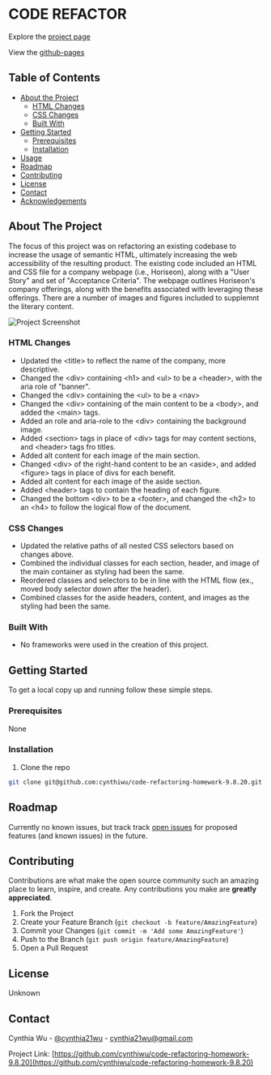 
# CODE REFACTOR

Explore the [project page](https://github.com/cynthiwu/code-refactoring-homework-9.8.20)

View the [github-pages](https://cynthiwu.github.io/code-refactoring-homework-9.8.20/)


## Table of Contents

* [About the Project](#about-the-project)
  * [HTML Changes](#html-changes)
  * [CSS Changes](#css-changes)
  * [Built With](#built-with)
* [Getting Started](#getting-started)
  * [Prerequisites](#prerequisites)
  * [Installation](#installation)
* [Usage](#usage)
* [Roadmap](#roadmap)
* [Contributing](#contributing)
* [License](#license)
* [Contact](#contact)
* [Acknowledgements](#acknowledgements)


## About The Project

The focus of this project was on refactoring an existing codebase to increase the usage of semantic HTML, ultimately increasing the web accessibility of the resulting product. The existing code included an HTML and CSS file for a company webpage (i.e., Horiseon), along with a "User Story" and set of "Acceptance Criteria". The webpage outlines Horiseon's company offerings, along with the benefits associated with leveraging these offerings. There are a number of images and figures included to supplemnt the literary content. 

![Project Screenshot](assets/images/readmeimg.png)

### HTML Changes

* Updated the &#60;title&#62; to reflect the name of the company, more descriptive. 
* Changed the &#60;div&#62; containing &#60;h1&#62; and &#60;ul&#62; to be a &#60;header&#62;, with the aria role of "banner". 
* Changed the &#60;div&#62; containing the &#60;ul&#62; to be a &#60;nav&#62;
* Changed the &#60;div&#62; containing of the main content to be a &#60;body&#62;, and added the &#60;main&#62; tags.
* Added an role and aria-role to the &#60;div&#62; containing the background image. 
* Added &#60;section&#62; tags in place of &#60;div&#62; tags for may content sections, and &#60;header&#62; tags fro titles. 
* Added alt content for each image of the main section.
* Changed &#60;div&#62; of the right-hand content to be an &#60;aside&#62;, and added &#60;figure&#62; tags in place of divs for each benefit.
* Added alt content for each image of the aside section. 
* Added &#60;header&#62; tags to contain the heading of each figure. 
* Changed the bottom &#60;div&#62; to be a &#60;footer&#62;, and changed the &#60;h2&#62; to an &#60;h4&#62; to follow the logical flow of the document. 

### CSS Changes

* Updated the relative paths of all nested CSS selectors based on changes above.
* Combined the individual classes for each section, header, and image of the main container as styling had been the same. 
* Reordered classes and selectors to be in line with the HTML flow (ex., moved body selector down after the header).
* Combined classes for the aside headers, content, and images as the styling had been the same. 


### Built With

* No frameworks were used in the creation of this project.


## Getting Started

To get a local copy up and running follow these simple steps.

### Prerequisites

None

### Installation

1. Clone the repo
```sh
git clone git@github.com:cynthiwu/code-refactoring-homework-9.8.20.git
```

## Roadmap

Currently no known issues, but track track [open issues](https://github.com/cynthiwu/code-refactoring-homework-9.8.20/issues) for proposed features (and known issues) in the future.


## Contributing

Contributions are what make the open source community such an amazing place to learn, inspire, and create. Any contributions you make are **greatly appreciated**.

1. Fork the Project
2. Create your Feature Branch (`git checkout -b feature/AmazingFeature`)
3. Commit your Changes (`git commit -m 'Add some AmazingFeature'`)
4. Push to the Branch (`git push origin feature/AmazingFeature`)
5. Open a Pull Request


## License

Unknown

## Contact

Cynthia Wu - [@cynthia21wu](https://twitter.com/cynthia21wu) - cynthia21wu@gmail.com

Project Link: [https://github.com/cynthiwu/code-refactoring-homework-9.8.20](https://github.com/cynthiwu/code-refactoring-homework-9.8.20)
